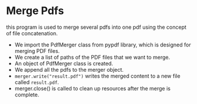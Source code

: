 # Merge Pdfs
this program is used to merge several pdfs into one pdf using the concept of file concatenation.
- We import the PdfMerger class from pypdf library, which is designed for merging PDF files.
- We create a list of paths of the PDF files that we want to merge.
- An object of PdfMerger class is created.
- We append all the pdfs to the merger object.
- `merger.write("result.pdf")` writes the merged content to a new file called `result.pdf`.
- merger.close() is called to clean up resources after the merge is complete.
